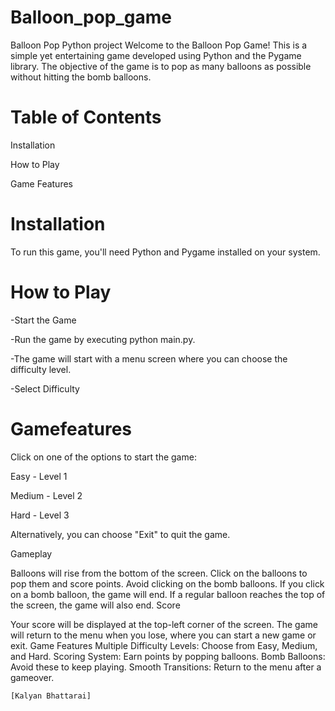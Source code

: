 # Balloon_pop_game
Balloon Pop Python project
Welcome to the Balloon Pop Game! This is a simple yet entertaining game developed using Python and the Pygame library. The objective of the game is to pop as many balloons as possible without hitting the bomb balloons.

# Table of Contents

Installation

How to Play

Game Features


# Installation
To run this game, you'll need Python and Pygame installed on your system.



# How to Play

-Start the Game

-Run the game by executing python main.py.

-The game will start with a menu screen where you can choose the difficulty level.

-Select Difficulty

# Gamefeatures
Click on one of the options to start the game:

Easy - Level 1

Medium - Level 2

Hard - Level 3

Alternatively, you can choose "Exit" to quit the game.

Gameplay

Balloons will rise from the bottom of the screen.
Click on the balloons to pop them and score points.
Avoid clicking on the bomb balloons. If you click on a bomb balloon, the game will end.
If a regular balloon reaches the top of the screen, the game will also end.
Score

Your score will be displayed at the top-left corner of the screen.
The game will return to the menu when you lose, where you can start a new game or exit.
Game Features
Multiple Difficulty Levels: Choose from Easy, Medium, and Hard.
Scoring System: Earn points by popping balloons.
Bomb Balloons: Avoid these to keep playing.
Smooth Transitions: Return to the menu after a gameover.


`[Kalyan Bhattarai]`
